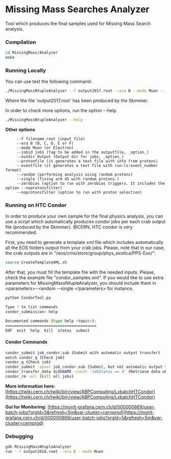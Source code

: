 # Missing Mass Searches Analyzer
Tool which produces the final samples used for Missing Mass Search analysis.

### Compilation

```sh
cd MissingMass/Analyzer
make
```

### Running Locally

You can use test the following command:

```sh
./MissingMassNtupleAnalyzer --f output2017.root --era B --mode Muon --jobid 1
```

Where the file 'output2017.root' has been produced by the Skimmer.

In order to check more options, run the option --help

```sh
./MissingMassNtupleAnalyzer --help
```

**Other options**

```
	 --f filename.root (input file)
	 --era B (B, C, D, E or F)
	 --mode Muon (or Electron)
	 --jobid job1 (tag to be added in the outputfile, _option_)
	 --outdir Output (Output dir for jobs, _option_)
	 --protonfile (it generates a text file with info from protons)
	 --eventfile (it generates a text file with run:ls:event_number format)
	 --random (performing analysis using random protons)
	 --single (fixing arm 45 with random protons.)
	 --zerobias (option to run with zerobias triggers. It includes the option --noprotonsfilter)
	 --noprotonsfilter (option to run with proton selection)

```

### Running on HTC Condor

In order to produce your own sample for the final physics analysis, you can use a script which automatically produces condor jobs per each crab output file (produced by the Skimmer). @CERN, HTC condor is very recommended. 

First, you need to generate a template xml file which includes automatically all the EOS folders output from your crab jobs. Please, note that in our case, the crab outputs are in "/eos/cms/store/group/phys_exotica/PPS-Exo/":

```sh
source CreateTemplateXML.sh
```

After that, you must fill the template file with the needed inputs. Please, check the example file "condor_samples.xml". If you would like to use extra parameters for MissingMassNtupleAnalyzer, you should include them in &lt;parameters&gt;--random --single &lt;/parameters&gt; for instance.

```sh
python CondorTool.py

Type ? to list commands
condor_submission> help

Documented commands (type help <topic>):
========================================
EOF  exit  help  kill  status  submit
```

#### Condor Commands

```sh
condor_submit job_condor.sub (Submit with automatic output transfer)
watch condor_q (Check job)
condor_q (Check job)
condor_submit -spool job_condor.sub (Submit, but not automatic output transfer)
condor_transfer_data $LOGNAME -const 'JobStatus == 4' (Retrieve data when submitted with -spool option)
condor_rm -all (kill all jobs)
```

**More information here:** [https://twiki.cern.ch/twiki/bin/view/ABPComputing/LxbatchHTCondor](https://twiki.cern.ch/twiki/bin/view/ABPComputing/LxbatchHTCondor)

**Gui for Monitoring:** [https://monit-grafana.cern.ch/d/000000869/user-batch-jobs?orgId=5&refresh=5m&var-cluster=cernprod](https://monit-grafana.cern.ch/d/000000869/user-batch-jobs?orgId=5&refresh=5m&var-cluster=cernprod)


### Debugging

```sh
gdb MissingMassNtupleAnalyzer
run --f output2018.root --era C --mode Muon
```
